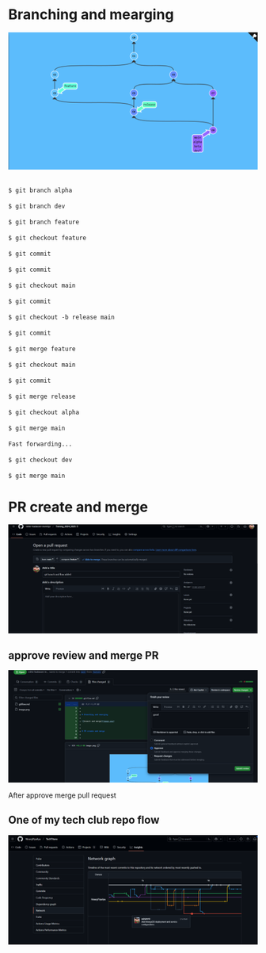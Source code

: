 

# Branching and mearging

![branch and merge](image.png)


```

$ git branch alpha

$ git branch dev

$ git branch feature

$ git checkout feature

$ git commit

$ git commit

$ git checkout main

$ git commit

$ git checkout -b release main

$ git commit

$ git merge feature

$ git checkout main

$ git commit

$ git merge release

$ git checkout alpha

$ git merge main

Fast forwarding...

$ git checkout dev

$ git merge main

```

# PR create and merge


![Alt text](image-1.png)


## approve review and merge PR
![Alt text](image-2.png)

After approve merge pull request

## One of my tech club repo flow 

![Alt text](image-3.png)